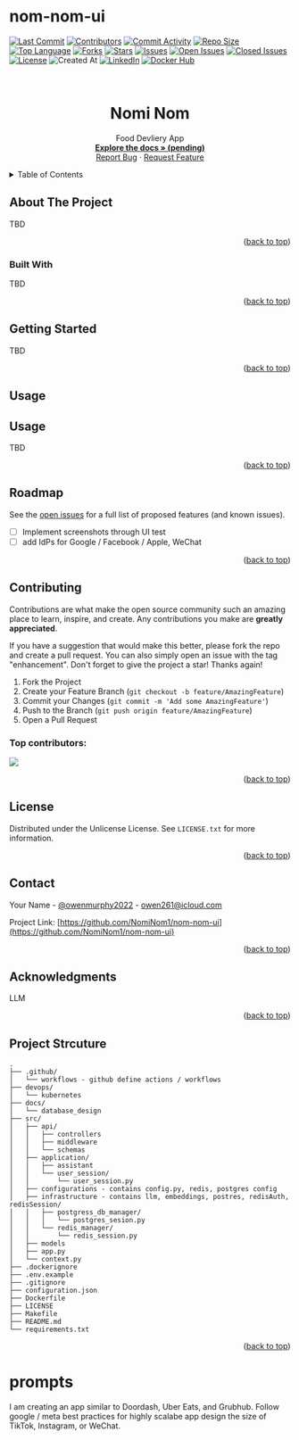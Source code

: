 # nom-nom-ui

[![Last Commit](https://img.shields.io/github/last-commit/NomiNom1/nom-nom-ui?style=for-the-badge)](https://github.com/NomiNom1/nom-nom-ui/main)
[![Contributors](https://img.shields.io/github/contributors/NomiNom1/nom-nom-ui?style=for-the-badge)](https://github.com/NomiNom1/nom-nom-ui/graphs/contributors)
[![Commit Activity](https://img.shields.io/github/commit-activity/y/NomiNom1/nom-nom-ui?style=for-the-badge)](https://github.com/NomiNom1/nom-nom-ui/graphs/commit-activity)
[![Repo Size](https://img.shields.io/github/repo-size/NomiNom1/nom-nom-ui?style=for-the-badge)](https://github.com/NomiNom1/nom-nom-ui)
[![Top Language](https://img.shields.io/github/languages/top/NomiNom1/nom-nom-ui?style=for-the-badge)](https://github.com/NomiNom1/nom-nom-ui/search?l=YOUR_TOP_LANGUAGE)
[![Forks](https://img.shields.io/github/forks/NomiNom1/nom-nom-ui?style=for-the-badge)](https://github.com/NomiNom1/nom-nom-ui/network/members)
[![Stars](https://img.shields.io/github/stars/NomiNom1/nom-nom-ui?style=for-the-badge)](https://github.com/NomiNom1/nom-nom-ui/stargazers)
[![Issues](https://img.shields.io/github/issues/NomiNom1/nom-nom-ui?style=for-the-badge)](https://github.com/NomiNom1/nom-nom-ui/issues)
[![Open Issues](https://img.shields.io/github/issues-raw/NomiNom1/nom-nom-ui?state=open&style=for-the-badge)](https://github.com/NomiNom1/nom-nom-ui/issues)
[![Closed Issues](https://img.shields.io/github/issues-closed-raw/NomiNom1/nom-nom-ui?style=for-the-badge)](https://github.com/NomiNom1/nom-nom-ui/issues?q=is%3Aclosed)
[![License](https://img.shields.io/github/license/NomiNom1/nom-nom-ui?style=for-the-badge)](https://github.com/NomiNom1/nom-nom-ui/blob/master/LICENSE)
![Created At](https://img.shields.io/github/created-at/NomiNom1/nom-nom-ui?style=for-the-badge
)
[![LinkedIn](https://img.shields.io/badge/linkedin-%230077B5.svg?style=for-the-badge&logo=linkedin&logoColor=white)](https://www.linkedin.com/in/owenmurphy2022/)
[![Docker Hub](https://img.shields.io/badge/Docker-Hub-blue?logo=docker&style=for-the-badge)](https://hub.docker.com/repository/docker/owenmurphy2022v1/conversational-faiss-rag-api)

<!-- Improved compatibility of back to top link: See: https://github.com/NomiNom1/nom-nom-ui/pull/73 -->
<a id="readme-top"></a>


<!-- PROJECT LOGO -->
<br />
<div align="center">

  <h1 align="center">Nomi Nom</h1>

  <p align="center">
    Food Devliery App
    <br />
    <a href="https://github.com/NomiNom1/nom-nom-ui"><strong>Explore the docs » (pending)</strong></a>
    <br />
    <a href="https://github.com/NomiNom1/nom-nom-ui/issues/new?labels=bug&template=bug-report---.md">Report Bug</a>
    &middot;
    <a href="https://github.com/NomiNom1/nom-nom-ui/issues/new?labels=enhancement&template=feature-request---.md">Request Feature</a>
  </p>
</div>



<!-- TABLE OF CONTENTS -->
<details>
  <summary>Table of Contents</summary>
  <ol>
    <li>
      <a href="#about-the-project">About The Project</a>
      <ul>
        <li><a href="#built-with">Built With</a></li>
      </ul>
    </li>
    <li>
      <a href="#getting-started">Getting Started</a>
      <ul>
        <li><a href="#prerequisites">Prerequisites</a></li>
        <li><a href="#installation">Installation</a></li>
      </ul>
    </li>
    <li><a href="#usage">Usage</a></li>
    <li><a href="#roadmap">Roadmap</a></li>
    <li><a href="#contributing">Contributing</a></li>
    <li><a href="#license">License</a></li>
    <li><a href="#contact">Contact</a></li>
    <li><a href="#acknowledgments">Acknowledgments</a></li>
  </ol>
</details>



<!-- ABOUT THE PROJECT -->
## About The Project

TBD

<p align="right">(<a href="#readme-top">back to top</a>)</p>



### Built With

TBD

<p align="right">(<a href="#readme-top">back to top</a>)</p>



## Getting Started
TBD

<p align="right">(<a href="#readme-top">back to top</a>)</p>



## Usage

## Usage

TBD


<p align="right">(<a href="#readme-top">back to top</a>)</p>



## Roadmap

See the [open issues](https://github.com/NomiNom1/nom-nom-ui/issues) for a full list of proposed features (and known issues).

* [ ] Implement screenshots through UI test
* [ ] add IdPs for Google / Facebook / Apple, WeChat

<p align="right">(<a href="#readme-top">back to top</a>)</p>



## Contributing

Contributions are what make the open source community such an amazing place to learn, inspire, and create. Any contributions you make are **greatly appreciated**.

If you have a suggestion that would make this better, please fork the repo and create a pull request. You can also simply open an issue with the tag "enhancement".
Don't forget to give the project a star! Thanks again!

1. Fork the Project
2. Create your Feature Branch (`git checkout -b feature/AmazingFeature`)
3. Commit your Changes (`git commit -m 'Add some AmazingFeature'`)
4. Push to the Branch (`git push origin feature/AmazingFeature`)
5. Open a Pull Request

### Top contributors:

<a href="https://github.com/NomiNom1/nom-nom-ui/graphs/contributors">
  <img src="https://contrib.rocks/image?repo=NomiNom1/nom-nom-ui" />
</a>

<p align="right">(<a href="#readme-top">back to top</a>)</p>



## License

Distributed under the Unlicense License. See `LICENSE.txt` for more information.

<p align="right">(<a href="#readme-top">back to top</a>)</p>



## Contact

Your Name - [@owenmurphy2022](https://x.com/owenmurphy2022) - owen261@icloud.com

Project Link: [https://github.com/NomiNom1/nom-nom-ui](https://github.com/NomiNom1/nom-nom-ui)

<p align="right">(<a href="#readme-top">back to top</a>)</p>



## Acknowledgments

LLM

<p align="right">(<a href="#readme-top">back to top</a>)</p>

## Project Strcuture

```
.
├── .github/
│   └── workflows - github define actions / workflows
├── devops/
│   └── kubernetes
├── docs/
│   └── database_design
├── src/
│   ├── api/
│   │   ├── controllers
│   │   ├── middleware
│   │   └── schemas
│   ├── application/
│   │   ├── assistant
│   │   └── user_session/
│   │       └── user_session.py
│   ├── configurations - contains config.py, redis, postgres config
│   ├── infrastructure - contains llm, embeddings, postres, redisAuth, redisSession/
│   │   ├── postgress_db_manager/
│   │   │   └── postgres_sesion.py
│   │   └── redis_manager/
│   │       └── redis_session.py
│   ├── models
│   ├── app.py
│   └── context.py
├── .dockerignore
├── .env.example
├── .gitignore
├── configuration.json
├── Dockerfile
├── LICENSE
├── Makefile
├── README.md
└── requirements.txt
```

<p align="right">(<a href="#readme-top">back to top</a>)</p>



# prompts
I am creating an app similar to Doordash, Uber Eats, and Grubhub. Follow google / meta best practices for highly scalabe app design the size of TikTok, Instagram, or WeChat.